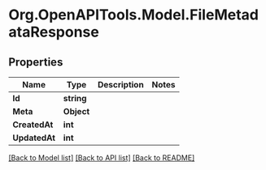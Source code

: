 # Org.OpenAPITools.Model.FileMetadataResponse

## Properties

Name | Type | Description | Notes
------------ | ------------- | ------------- | -------------
**Id** | **string** |  | 
**Meta** | **Object** |  | 
**CreatedAt** | **int** |  | 
**UpdatedAt** | **int** |  | 

[[Back to Model list]](../../README.md#documentation-for-models) [[Back to API list]](../../README.md#documentation-for-api-endpoints) [[Back to README]](../../README.md)

